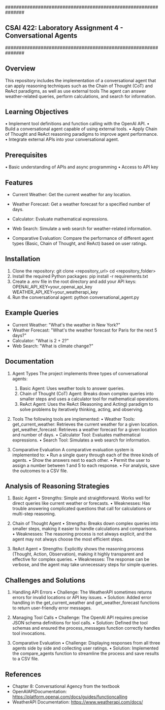 ###############################################################
## CSAI 422: Laboratory Assignment 4 - Conversational Agents ##
###############################################################

## Overview

This repository includes the implementation of a conversational agent that can apply reasoning techniques such as the Chain of Thought (CoT) and ReAct paradigms, as well as use external tools The agent can answer weather-related queries, perform calculations, and search for information.

## Learning Objectives

• Implement tool definitions and function calling with the OpenAI API.
• Build a conversational agent capable of using external tools.
• Apply Chain of Thought and ReAct reasoning paradigms to improve agent performance.
• Integrate external APIs into your conversational agent.

## Prerequisites

 • Basic understanding of APIs and async programming
 • Access to API key

## Features

- Current Weather: Get the current weather for any location.

- Weather Forecast: Get a weather forecast for a specified number of days.

- Calculator: Evaluate mathematical expressions.

- Web Search: Simulate a web search for weather-related information.

- Comparative Evaluation: Compare the performance of different agent types (Basic, Chain of Thought, and ReAct) based on user ratings.

## Installation

1. Clone the repository:
      git clone <repository_url>
      cd <repository_folder>
2. Install the required Python packages:
      pip install -r requirements.txt
3. Create a .env file in the root directory and add your API keys:
      OPENAI_API_KEY=your_openai_api_key
      WEATHER_API_KEY=your_weatherapi_key
4. Run the conversational agent:
      python conversational_agent.py


## Example Queries

+ Current Weather: "What's the weather in New York?"
+ Weather Forecast: "What's the weather forecast for Paris for the next 5 days?"
+ Calculator: "What is 2 + 2?"
+ Web Search: "What is climate change?"

## Documentation

1. Agent Types
   The project implements three types of conversational agents:
      1. Basic Agent: Uses weather tools to answer queries.
      2. Chain of Thought (CoT) Agent: Breaks down complex queries into smaller steps and uses a calculator tool for mathematical operations.
      3. ReAct Agent: Uses the ReAct (Reasoning and Acting) paradigm to solve problems by iteratively thinking, acting, and observing.

2. Tools
   The following tools are implemented:
      • Weather Tools:
         get_current_weather: Retrieves the current weather for a given location.
         get_weather_forecast: Retrieves a weather forecast for a given location and number of days.
      • Calculator Tool: Evaluates mathematical expressions.
      • Search Tool: Simulates a web search for information.
      
3. Comparative Evaluation
   A comparative evaluation system is implemented to:
      • Run a single query through each of the three kinds of agents.
      • Show the answers next to each other.
      • Permit the user to assign a number between 1 and 5 to each response.
      • For analysis, save the outcomes to a CSV file.


## Analysis of Reasoning Strategies

1. Basic Agent
   • Strengths: Simple and straightforward. Works well for direct queries like current weather or forecasts.
   • Weaknesses: Has trouble answering complicated questions that call for calculations or multi-step reasoning.

2. Chain of Thought Agent
   • Strengths: Breaks down complex queries into smaller steps, making it easier to handle calculations and comparisons.
   • Weaknesses: The reasoning process is not always explicit, and the agent may not always choose the most efficient steps.

3. ReAct Agent
   • Strengths: Explicitly shows the reasoning process (Thought, Action, Observation), making it highly transparent and effective for complex queries.
   • Weaknesses: The response can be verbose, and the agent may take unnecessary steps for simple queries.


## Challenges and Solutions

1. Handling API Errors
   • Challenge: The WeatherAPI sometimes returns errors for invalid locations or API key issues.
   • Solution: Added error handling in the get_current_weather and get_weather_forecast functions to return user-friendly error messages.

2. Managing Tool Calls
   • Challenge: The OpenAI API requires precise JSON schema definitions for tool calls.
   • Solution: Defined the tool schemas and ensured the process_messages function correctly handles tool invocations.

3. Comparative Evaluation
   • Challenge: Displaying responses from all three agents side by side and collecting user ratings.
   • Solution: Implemented the compare_agents function to streamline the process and save results to a CSV file.


## References
- Chapter 8: Conversational Agency from the textbook
- OpenAIAPIDocumentation: https://platform.openai.com/docs/guides/functioncalling
- WeatherAPI Documentation: https://www.weatherapi.com/docs/